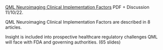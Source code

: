 [QML Neuroimaging Clinical Implementation Factors](https://www.chemicalqdevice.com/qml-neuroimaging-clinical-implementation-factors) PDF + Discussion 11/10/22.

QML Neuroimaging Clinical Implementation Factors are described in 8 articles. <br>

Insight is included into prospective healthcare regulatory challenges QML will face with FDA and governing authorities. (65 slides) 
